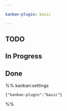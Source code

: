```yaml
---

kanban-plugin: basic

---
```


## TODO



## In Progress



## Done





%% kanban:settings
```
{"kanban-plugin":"basic"}
```
%%